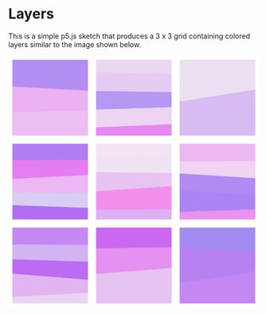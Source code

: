 # Layers

This is a simple p5.js sketch that produces a 3 x 3 grid containing colored layers similar to the image shown below.

![Layers](layers.png "Layers")
